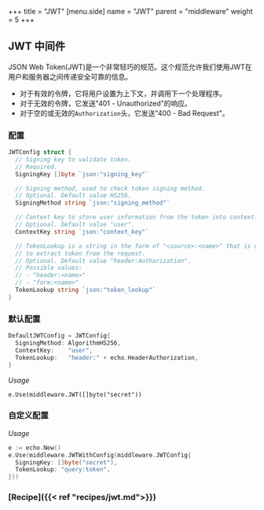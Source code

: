 +++
title = "JWT"
[menu.side]
  name = "JWT"
  parent = "middleware"
  weight = 5
+++

## JWT 中间件

JSON Web Token(JWT)是一个非常轻巧的规范。这个规范允许我们使用JWT在用户和服务器之间传递安全可靠的信息。

- 对于有效的令牌，它将用户设置为上下文，并调用下一个处理程序。
- 对于无效的令牌，它发送"401 - Unauthorized"的响应。
- 对于空的或无效的`Authorization`头，它发送"400 - Bad Request"。

### 配置

```go
JWTConfig struct {
  // Signing key to validate token.
  // Required.
  SigningKey []byte `json:"signing_key"`

  // Signing method, used to check token signing method.
  // Optional. Default value HS256.
  SigningMethod string `json:"signing_method"`

  // Context key to store user information from the token into context.
  // Optional. Default value "user".
  ContextKey string `json:"context_key"`

  // TokenLookup is a string in the form of "<source>:<name>" that is used
  // to extract token from the request.
  // Optional. Default value "header:Authorization".
  // Possible values:
  // - "header:<name>"
  // - "form:<name>"
  TokenLookup string `json:"token_lookup"`
}
```

### 默认配置

```go
DefaultJWTConfig = JWTConfig{
  SigningMethod: AlgorithmHS256,
  ContextKey:    "user",
  TokenLookup:   "header:" + echo.HeaderAuthorization,
}
```

*Usage*

`e.Use(middleware.JWT([]byte("secret"))`

### 自定义配置
*Usage*

```go
e := echo.New()
e.Use(middleware.JWTWithConfig(middleware.JWTConfig{
  SigningKey: []byte("secret"),
  TokenLookup: "query:token",
}))
```

### [Recipe]({{< ref "recipes/jwt.md">}})
